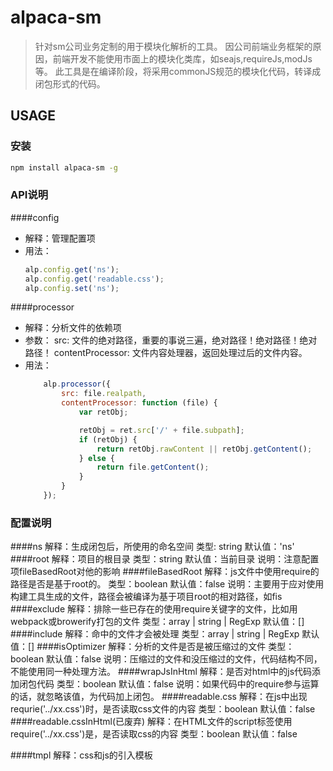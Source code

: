 # alpaca-sm

>针对sm公司业务定制的用于模块化解析的工具。
>因公司前端业务框架的原因，前端开发不能使用市面上的模块化类库，如seajs,requireJs,modJs等。
此工具是在编译阶段，将采用commonJS规范的模块化代码，转译成闭包形式的代码。

## USAGE

### 安装

```bash
npm install alpaca-sm -g
```

### API说明

####config
+ 解释：管理配置项
+ 用法：
    ```js
    alp.config.get('ns');
    alp.config.get('readable.css');
    alp.config.set('ns');
    ```

####processor
+ 解释：分析文件的依赖项
+ 参数：
    src: 文件的绝对路径，重要的事说三遍，绝对路径！绝对路径！绝对路径！
    contentProcessor: 文件内容处理器，返回处理过后的文件内容。
+ 用法：
    ```js
        alp.processor({
            src: file.realpath,
            contentProcessor: function (file) {
                var retObj;

                retObj = ret.src['/' + file.subpath];
                if (retObj) {
                    return retObj.rawContent || retObj.getContent();
                } else {
                    return file.getContent();
                }
            }
        });

    ```

### 配置说明

####ns
    解释：生成闭包后，所使用的命名空间
    类型: string
    默认值：'ns'
####root
    解释：项目的根目录
    类型：string
    默认值：当前目录
    说明：注意配置项fileBasedRoot对他的影响
####fileBasedRoot
    解释：js文件中使用require的路径是否是基于root的。
    类型：boolean
    默认值：false
    说明：主要用于应对使用构建工具生成的文件，路径会被编译为基于项目root的相对路径，如fis
####exclude
    解释：排除一些已存在的使用require关键字的文件，比如用webpack或browerify打包的文件
    类型：array | string | RegExp
    默认值：[]
####include
    解释：命中的文件才会被处理
    类型：array | string | RegExp
    默认值：[]
####isOptimizer
    解释：分析的文件是否是被压缩过的文件
    类型：boolean
    默认值：false
    说明：压缩过的文件和没压缩过的文件，代码结构不同，不能使用同一种处理方法。
####wrapJsInHtml
    解释：是否对html中的js代码添加闭包代码
    类型：boolean
    默认值：false
    说明：如果代码中的require参与运算的话，就忽略该值，为代码加上闭包。
####readable.css
    解释：在js中出现requrie('../xx.css')时，是否读取css文件的内容
    类型：boolean
    默认值：false
####readable.cssInHtml(已废弃)
    解释：在HTML文件的script标签使用require('../xx.css')是，是否读取css的内容
    类型：boolean
    默认值：false

####tmpl
    解释：css和js的引入模板





